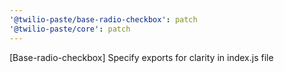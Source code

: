 ```yaml
---
'@twilio-paste/base-radio-checkbox': patch
'@twilio-paste/core': patch
---
```


[Base-radio-checkbox] Specify exports for clarity in index.js file

